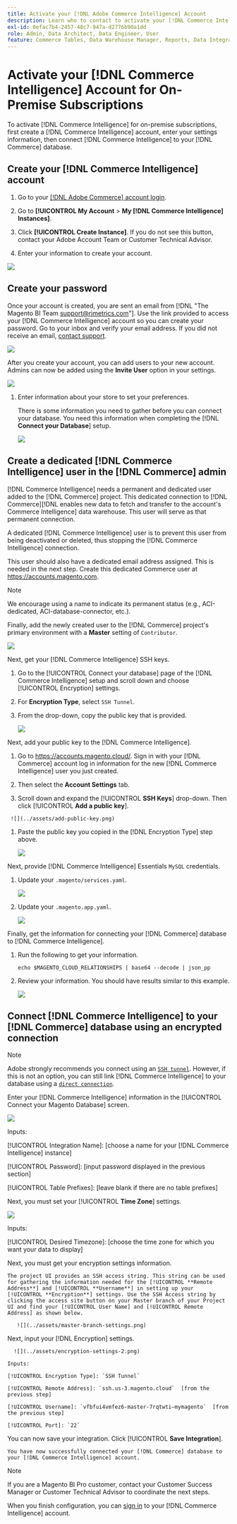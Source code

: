 ```yaml
---
title: Activate your [!DNL Adobe Commerce Intelligence] Account
description: Learn who to contact to activate your [!DNL Commerce Intelligence] account.
exl-id: 0efac7b4-2457-48c7-947a-d2776b90a1dd
role: Admin, Data Architect, Data Engineer, User
feature: Commerce Tables, Data Warehouse Manager, Reports, Data Integration
---
```

# Activate your [!DNL Commerce Intelligence] Account for On-Premise Subscriptions

To activate [!DNL Commerce Intelligence] for on-premise subscriptions, first create a [!DNL Commerce Intelligence] account, enter your settings information, then connect [!DNL Commerce Intelligence] to your [!DNL Commerce] database. <!-- For information about activation in `Cloud Starter` projects, see [Activating your [!DNL Commerce Intelligence] Account for `Cloud Starter` Subscriptions](../getting-started/cloud-activation.md).-->

## Create your [!DNL Commerce Intelligence] account

   1. Go to your [[!DNL Adobe Commerce] account login](https://account.magento.com/customer/account/login).

   1. Go to **[!UICONTROL My Account** > **My [!DNL Commerce Intelligence] Instances]**.

   1. Click **[!UICONTROL Create Instance]**. 
       If you do not see this button, contact your Adobe Account Team or Customer Technical Advisor.

   1. Enter your information to create your account.

   ![](../assets/create-account-2.png)

## Create your password

Once your account is created, you are sent an email from [!DNL "The Magento BI Team support@rjmetrics.com"]. Use the link provided to access your [!DNL Commerce Intelligence] account so you can create your password. Go to your inbox and verify your email address. If you did not receive an email, [contact support](https://experienceleague.adobe.com/docs/commerce-knowledge-base/kb/troubleshooting/miscellaneous/mbi-service-policies.html?lang=en).

   ![](../assets/create-account-4.png)

After you create your account, you can add users to your new account. Admins can now be added using the **Invite User** option in your settings.

   ![](../assets/create-account-5.png)

1. Enter information about your store to set your preferences.

   There is some information you need to gather before you can connect your database. You need this information when completing the [!DNL **Connect your Database**] setup.

   ![](../assets/create-account-6.png)

## Create a dedicated [!DNL Commerce Intelligence] user in the [!DNL Commerce] admin

[!DNL Commerce Intelligence] needs a permanent and dedicated user added to the [!DNL Commerce] project. This dedicated connection to [!DNL Commerce][!DNL  enables new data to fetch and transfer to the account's Commerce Intelligence] data warehouse. This user will serve as that permanent connection. 

A dedicated [!DNL Commerce Intelligence] user is to prevent this user from being deactivated or deleted, thus stopping the [!DNL Commerce Intelligence] connection.

This user should also have a dedicated email address assigned. This is needed in the next step. Create this dedicated Commerce user at https://accounts.magento.com.

>[!NOTE]
>
>We encourage using a name to indicate its permanent status (e.g., ACI-dedicated, ACI-database-connector, etc.).
 
Finally, add the newly created user to the [!DNL Commerce] project's primary environment with a **Master** setting of `Contributor`.

   ![](../assets/commerce-add-user-settings.png)

Next, get your [!DNL Commerce Intelligence] SSH keys.

   1. Go to the [!UICONTROL Connect your database] page of the [!DNL Commerce Intelligence] setup and scroll down and choose [!UICONTROL Encryption] settings.
 
   1. For **Encryption Type**, select `SSH Tunnel`.

   1. From the drop-down, copy the public key that is provided.

       ![](../assets/encryption-setting-new-account.png) 

Next, add your public key to the [!DNL Commerce Intelligence]. 
    
   1. Go to https://accounts.magento.cloud/. Sign in with your [!DNL Commerce] account log in information for the new [!DNL Commerce Intelligence] user you just created. 

   1. Then select the **Account Settings** tab.
 
   1. Scroll down and expand the [!UICONTROL **SSH Keys**] drop-down. Then click [!UICONTROL **Add a public key**].

     ![](../assets/add-public-key.png)

   1. Paste the public key you copied in the [!DNL Encryption Type] step above.
 
      ![](../assets/paste-public-key.png)

  Next, provide [!DNL Commerce Intelligence] Essentials `MySQL` credentials.

   1. Update your `.magento/services.yaml`.
    
      ![](../assets/update-magento-services-yaml.png)

   1. Update your `.magento.app.yaml`.

      ![](../assets/magento-app-yaml-relationships.png)

Finally, get the information for connecting your [!DNL Commerce] database to [!DNL Commerce Intelligence].

   1. Run the following to get your information.

        `echo $MAGENTO_CLOUD_RELATIONSHIPS | base64 --decode | json_pp`

   1. Review your information. You should have results similar to this example.

      ![](../assets/example-database-information.png)

## Connect [!DNL Commerce Intelligence] to your [!DNL Commerce] database using an encrypted connection

>[!NOTE]
>
>Adobe strongly recommends you connect using an [`SSH tunnel`](../data-analyst/importing-data/integrations/mysql-via-ssh-tunnel.md). However, if this is not an option, you can still link [!DNL Commerce Intelligence] to your database using a [`direct connection`](../data-analyst/importing-data/integrations/mysql-via-a-direct-connection.md).

Enter your [!DNL Commerce Intelligence] information in the [!UICONTROL Connect your Magento Database] screen.

   ![](../assets/connect-magento-db.png)

   Inputs:

   [!UICONTROL Integration Name]:  [choose a name for your [!DNL Commerce Intelligence] instance]
   
   [!UICONTROL Host]: `mbi.internal`
   
   [!UICONTROL Port]: `3306`

   [!UICONTROL Username]: `mbi`

   [!UICONTROL Password]: [input password displayed in the previous section]

   [!UICONTROL Database Name]: `main`

   [!UICONTROL Table Prefixes]: [leave blank if there are no table prefixes]

Next, you must set your [!UICONTROL **Time Zone**] settings.

   ![](../assets/time-zone-settings.png)

   Inputs:

   [!UICONTROL Database Timezone]: `UTC`

   [!UICONTROL Desired Timezone]: [choose the time zone for which you want your data to display]

Next, you must get your encryption settings information.

    The project UI provides an SSH access string. This string can be used for gathering the information needed for the [!UICONTROL **Remote Address**] and [!UICONTROL **Username**] in setting up your [!UICONTROL **Encryption**] settings. Use the SSH Access string by clicking the access site button on your Master branch of your Project UI and find your [!UICONTROL User Name] and [!UICONTROL Remote Address] as shown below.
    
       ![](../assets/master-branch-settings.png)

Next, input your [!DNL Encryption] settings.

      ![](../assets/encryption-settings-2.png)

    Inputs:

    [!UICONTROL Encryption Type]: `SSH Tunnel`

    [!UICONTROL Remote Address]: `ssh.us-3.magento.cloud`  [from the previous step]

    [!UICONTROL Username]: `vfbfui4vmfez6-master-7rqtwti—mymagento`  [from the previous step] 

    [!UICONTROL Port]: `22`

You can now save your integration. Click [!UICONTROL **Save Integration**].

    You have now successfully connected your [!DNL Commerce] database to your [!DNL Commerce Intelligence] account.

>[!NOTE]
>
>If you are a Magento BI Pro customer, contact your Customer Success Manager or Customer Technical Advisor to coordinate the next steps.

When you finish configuration, you can [sign in](../getting-started/sign-in.md) to your [!DNL Commerce Intelligence] account.

<!---# Activate your [!DNL Commerce Intelligence] Account 

To activate [!DNL Commerce Intelligence] for on-premise or `Cloud Pro` subscriptions, [contact support](https://experienceleague.adobe.com/docs/commerce-knowledge-base/kb/troubleshooting/miscellaneous/mbi-service-policies.html).

>[!NOTE]
>
>Adobe no longer supports new `Cloud Starter` subscriptions.--->
